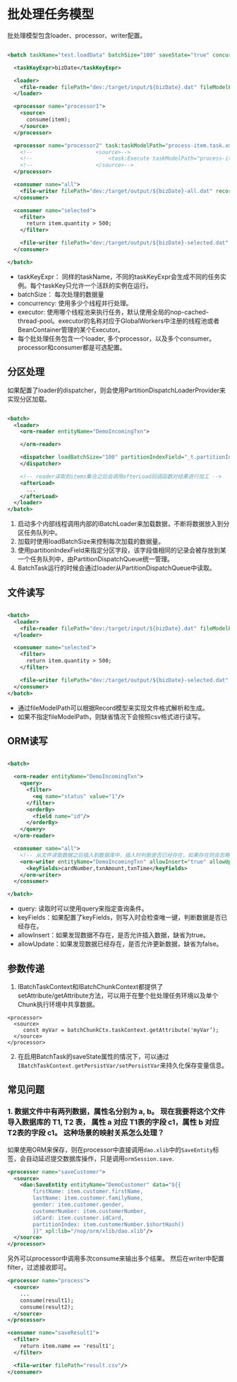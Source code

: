 # 批处理任务模型

批处理模型包含loader、processor、writer配置。

```xml

<batch taskName="test.loadData" batchSize="100" saveState="true" concurrency="5" executor="nop-global-worker">

  <taskKeyExpr>bizDate</taskKeyExpr>

  <loader>
    <file-reader filePath="dev:/target/input/${bizDate}.dat" fileModelPath="simple.record-file.xlsx"/>
  </loader>

  <processor name="processor1">
    <source>
      consume(item);
    </source>
  </processor>

  <processor name="processor2" task:taskModelPath="process-item.task.xml">
    <!--                    <source>-->
    <!--                        <task:Execute taskModelPath="process-item.task.xml" inputs="${{item,consume,batchChunkCtx}}" xpl:lib="/nop/task/xlib/task.xlib"/>-->
    <!--                    </source>-->
  </processor>

  <consumer name="all">
    <file-writer filePath="dev:/target/output/${bizDate}-all.dat" record:file-model="SimpleFile"/>
  </consumer>

  <consumer name="selected">
    <filter>
      return item.quantity > 500;
    </filter>

    <file-writer filePath="dev:/target/output/${bizDate}-selected.dat" fileModelPath="simple.record-file.xml"/>
  </consumer>

</batch>
```

* taskKeyExpr： 同样的taskName，不同的taskKeyExpr会生成不同的任务实例。每个taskKey只允许一个活跃的实例在运行。
* batchSize： 每次处理的数据量
* concurrency: 使用多少个线程并行处理。
* executor: 使用哪个线程池来执行任务，默认使用全局的nop-cached-thread-pool。executor的名称对应于GlobalWorkers中注册的线程池或者BeanContainer管理的某个Executor。
* 每个批处理任务包含一个loader, 多个processor，以及多个consumer。processor和consumer都是可选配置。

## 分区处理

如果配置了loader的dispatcher，则会使用PartitionDispatchLoaderProvider来实现分区加载。

```xml

<batch>
  <loader>
    <orm-reader entityName="DemoIncomingTxn">

    </orm-reader>

    <dispatcher loadBatchSize="100" partitionIndexField="_t.partitionIndex">
    </dispatcher>

    <!-- reader读取到items集合之后会调用afterLoad回调函数对结果进行加工 -->
    <afterLoad>
      ...
    </afterLoad>
  </loader>
</batch>
```

1. 启动多个内部线程调用内部的IBatchLoader来加载数据，不断将数据放入到分区任务队列中。
2. 加载时使用loadBatchSize来控制每次加载的数据量。
3. 使用partitionIndexField来指定分区字段，该字段值相同的记录会被存放到某一个任务队列中，由PartitionDispatchQueue统一管理。
4. BatchTask运行的时候会通过loader从PartitionDispatchQueue中读取。

## 文件读写

```xml

<batch>
  <loader>
    <file-reader filePath="dev:/target/input/${bizDate}.dat" fileModelPath="simple.record-file.xlsx"/>
  </loader>

  <consumer name="selected">
    <filter>
      return item.quantity > 500;
    </filter>

    <file-writer filePath="dev:/target/output/${bizDate}-selected.dat" fileModelPath="simple.record-file.xml"/>
  </consumer>
</batch>
```

* 通过fileModelPath可以根据Record模型来实现文件格式解析和生成。
* 如果不指定fileModelPath，则缺省情况下会按照csv格式进行读写。

## ORM读写

```xml

<batch>

  <orm-reader entityName="DemoIncomingTxn">
    <query>
      <filter>
        <eq name="status" value="1"/>
      </filter>
      <orderBy>
        <field name="id"/>
      </orderBy>
    </query>
  </orm-reader>

  <consumer name="all">
    <!-- 从文件读取数据之后插入到数据库中，插入时判断是否已经存在，如果存在则会忽略这条记录-->
    <orm-writer entityName="DemoIncomingTxn" allowInsert="true" allowUpdate="false">
      <keyFields>cardNumber,txnAmount,txnTime</keyFields>
    </orm-writer>
  </consumer>

</batch>
```

* query: 读取时可以使用query来指定查询条件。
* keyFields：如果配置了keyFields，则写入时会检查唯一键，判断数据是否已经存在。
* allowInsert：如果发现数据不存在，是否允许插入数据，缺省为true。
* allowUpdate：如果发现数据已经存在，是否允许更新数据，缺省为false。


## 参数传递

1. IBatchTaskContext和IBatchChunkContext都提供了setAttribute/getAttribute方法，可以用于在整个批处理任务环境以及单个Chunk执行环境中共享数据。

```
<processor>
  <source>
     const myVar = batchChunkCtx.taskContext.getAttribute('myVar’);
  </source>
</processor>
```

2. 在启用BatchTask的saveState属性的情况下，可以通过`IBatchTaskContext.getPersistVar/setPersistVar`来持久化保存变量信息。


## 常见问题

### 1. 数据文件中有两列数据，属性名分别为 a, b。 现在我要将这个文件导入数据库的 T1, T2 表， 属性 a 对应 T1表的字段 c1，属性 b 对应 T2表的字段 c1。 这种场景的映射关系怎么处理？

如果使用ORM来保存，则在processor中直接调用`dao.xlib`中的`SaveEntity`标签，会自动延迟提交数据库操作，只是调用`ormSession.save`.

```xml
<processor name="saveCustomer">
  <source>
    <dao:SaveEntity entityName="DemoCustomer" data="${{
        firstName: item.customer.firstName,
        lastName: item.customer.familyName,
        gender: item.customer.gender,
        customerNumber: item.customerNumber,
        idCard: item.customer.idCard,
        partitionIndex: item.customerNumber.$shortHash()
        }}" xpl:lib="/nop/orm/xlib/dao.xlib"/>
  </source>
</processor>

```

另外可以processor中调用多次consume来输出多个结果。 然后在writer中配置filter，过滤接收即可。

```xml
<processor name="process">
  <source>
    ...
    consume(result1);
    consume(result2);
  </source>
</processor>

<consumer name="saveResult1">
  <filter>
    return item.name == 'result1';
  </filter>

  <file-writer filePath="result.csv"/>
</consumer>
```
